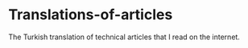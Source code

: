 # Translations-of-articles
The Turkish translation of technical articles that I read on the internet.

